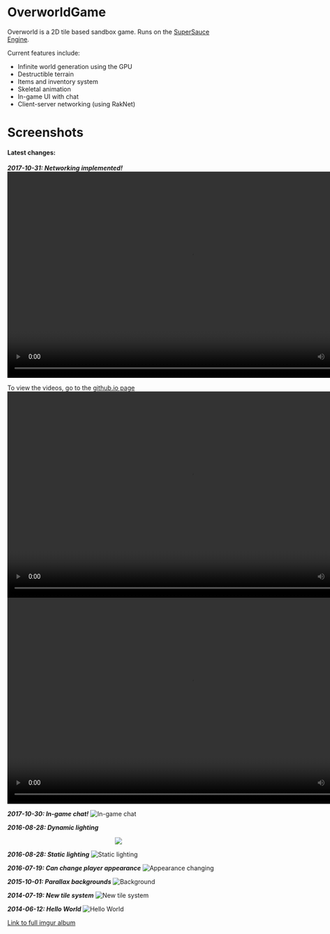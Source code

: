# OverworldGame
Overworld is a 2D tile based sandbox game. Runs on the [SuperSauce Engine](https://github.com/bitsauce/SuperSauce-Engine).

Current features include:
* Infinite world generation using the GPU
* Destructible terrain
* Items and inventory system
* Skeletal animation
* In-game UI with chat
* Client-server networking (using RakNet)

# Screenshots
#### Latest changes:

**_2017-10-31: Networking implemented!_**
<video src="https://dl.dropbox.com/s/2uyln9a6hx44rgc/Networking_Showcase_1.mp4?dl=0" width="832" height="468" controls preload loop>
  
  To view the videos, go to the [github.io page](http://bitsauce.github.io/OverworldGame/)
</video>
<video src="https://dl.dropbox.com/s/zt9khqb9j33ok0v/Networking_Showcase_2.mp4?dl=0" width="832" height="468" controls preload loop></video>
<video src="https://dl.dropbox.com/s/vdxcijupqfb7fpd/Networking_Showcase_3.mp4?dl=0" width="832" height="468" controls preload loop></video>

**_2017-10-30: In-game chat!_**
![In-game chat](https://i.imgur.com/PIUiQyo.png)

**_2016-08-28: Dynamic lighting_**
<p align="center">
  <img src="https://i.imgur.com/0deItIz.gif">
</p>

**_2016-08-28: Static lighting_**
![Static lighting](https://i.imgur.com/JsgtE0I.png)

**_2016-07-19: Can change player appearance_**
![Appearance changing](https://i.imgur.com/Xecojpd.gif)

**_2015-10-01: Parallax backgrounds_**
![Background](https://i.imgur.com/DaMxNkY.png)

**_2014-07-19: New tile system_**
![New tile system](https://i.imgur.com/jGod0Q7.png?1)

**_2014-06-12: Hello World_**
![Hello World](https://i.imgur.com/pcsmH7H.png?1)

[Link to full imgur album](https://imgur.com/a/5T1JT)
